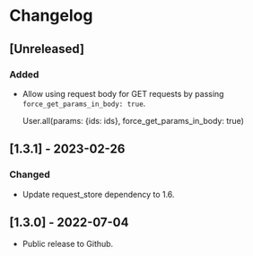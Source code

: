 # Changelog

## [Unreleased]

### Added

- Allow using request body for GET requests by passing `force_get_params_in_body: true`.

    User.all(params: {ids: ids}, force_get_params_in_body: true)

## [1.3.1] - 2023-02-26

### Changed

- Update request_store dependency to 1.6.

## [1.3.0] - 2022-07-04

- Public release to Github.
